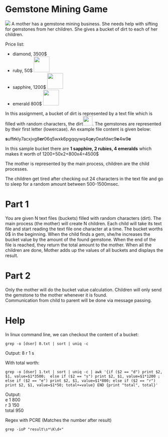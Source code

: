 # Gemstone Mining Game 
<img src="https://www.marengocave.com/assets/gemstoneB_800x534-30.jpeg" />
A mother has a gemstone mining business. She needs help with sifting for gemstones from her children. She gives a bucket of dirt to each of her children. 

Price list:
- diamond, 3500$ 
- ruby, 50$ <img src="https://vignette.wikia.nocookie.net/minecraftfanfictions/images/a/a9/Ruby.png/revision/latest?cb=20120803041131" width="50" />
- sapphire, 1200$ <img src="https://www.tynker.com/minecraft/api/item?id=5a501d3e76f29325548b468d&w=400&h=400&width=400&height=400&mode=contain&format=jpg&quality=75&cache=max&v=1515199806" width="50" />
- emerald 800$ <img src="https://p7.hiclipart.com/preview/867/644/1013/minecraft-roblox-diamond-video-game-emerald-stone-png-transparent-images.jpg" width="50" />

In this assignment, 
a bucket of dirt is represented by a text file which is filled with random characters, the dirt<img src="https://emojipedia-us.s3.dualstack.us-west-1.amazonaws.com/thumbs/160/google/263/bucket_1faa3.png" width="30" />. The gemstones are represented by their first letter (lowercase). An example file content is given below:


**s**uff**r**kly7acxjvg8**er**06q5wxk6pgqqywq4q**e**y0eafdwc9**e**4w9**e**


In this sample bucket there are **1 sapphire, 2 rubies, 4 emeralds** which makes it worth of 1200+50x2+800x4=4500$  

The mother is represented by the main process, children are the child processes. 

The children get tired after checking out 24 characters in the text file and go to sleep for a random amount between 500-1500msec. 

# Part 1
You are given N text files (buckets) filled with random characters (dirt). 
The main process (the mother) will create N children.
Each child will take its text file and start reading the text file one character at a time. The bucket worths 0$ in the beginning. When the child finds a gem, she/he increases the bucket value by the amount of the found gemstone.  When the end of the file is reached, they return the total amount to the mother.
When all the children are done, Mother adds up the values of all buckets and displays the result.
# Part 2
Only the mother will do the bucket value calculation. Children will only send the gemstone to the mother whenever it is found.  
Communication from child to parent will be done via message passing.


# Help
In linux command line, we can checkout the content of a bucket:

```Shell
grep -o [dser] 0.txt | sort | uniq -c 
```  

Output:
      8 r
      1 s

With total worth:

```Shell
grep -o [dser] 1.txt | sort | uniq -c | awk '{if ($2 == "d") print $2, $1, value=$1*3500;  else if ($2 == "s") print $2, $1, value=$1*1200 ; else if ($2 == "e") print $2, $1, value=$1*800; else if ($2 == "r") print $2, $1, value=$1*50; total+=value} END {print "total", total}' 
```   

Output:  
e 1 800  
r 3 150  
total 950  

Regex with PCRE (Matches the number after result)

```Shell
grep -ioP "result\s*\K\d+"
```

